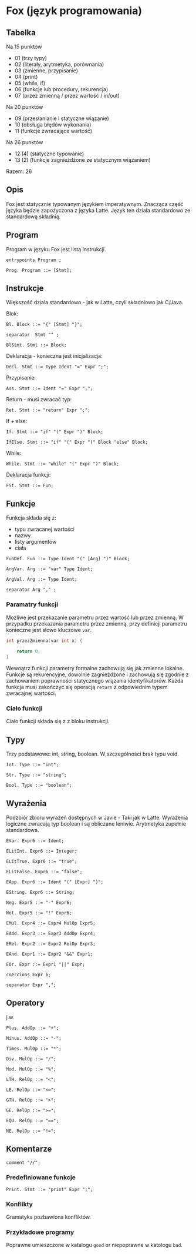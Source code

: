 # Fox (język programowania)

## Tabelka

Na 15 punktów
- 01 (trzy typy)
- 02 (literały, arytmetyka, porównania)
- 03 (zmienne, przypisanie)
- 04 (print)
- 05 (while, if)
- 06 (funkcje lub procedury, rekurencja)
- 07 (przez zmienną / przez wartość / in/out)

Na 20 punktów
- 09 (przesłanianie i statyczne wiązanie)
- 10 (obsługa błędów wykonania)
- 11 (funkcje zwracające wartość)

Na 26 punktów
- 12 (4) (statyczne typowanie)
- 13 (2) (funkcje zagnieżdżone ze statycznym wiązaniem)

Razem: 26

## Opis

Fox jest statycznie typowanym językiem imperatywnym. Znacząca część języka będzie zapożyczona z języka Latte. Język ten działa standardowo ze standardową składnią.

## Program

Program w języku Fox jest listą Instrukcji.

```ebnf
entrypoints Program ;

Prog. Program ::= [Stmt];
```

## Instrukcje

Większość dziala standardowo - jak w Latte, czyli składniowo jak C/Java.

Blok:

```ebnf
Bl. Block ::= "{" [Stmt] "}";

separator  Stmt "" ;

BlStmt. Stmt ::= Block;
```

Deklaracja - konieczna jest inicjalizacja:

```ebnf
Decl. Stmt ::= Type Ident "=" Expr ";";
```

Przypisanie:

```ebnf
Ass. Stmt ::= Ident "=" Expr ";";
```

Return - musi zwracać typ:

```ebnf
Ret. Stmt ::= "return" Expr ";";
```

If + else:

```ebnf
If. Stmt ::= "if" "(" Expr ")" Block;

IfElse. Stmt ::= "if" "(" Expr ")" Block "else" Block;
```

While:

```ebnf
While. Stmt ::= "while" "(" Expr ")" Block;
```

Deklaracja funkcji:

```ebnf
FSt. Stmt ::= Fun;
```

## Funkcje

Funkcja składa się z:
- typu zwracanej wartości
- nazwy
- listy argumentów
- ciała

```ebnf
FunDef. Fun ::= Type Ident "(" [Arg] ")" Block;

ArgVar. Arg ::= "var" Type Ident;

ArgVal. Arg ::= Type Ident;

separator Arg "," ;
```

### Paramatry funkcji

Możliwe jest przekazanie parametru przez wartość lub przez zmienną. W przypadku przekazania parametru przez zmienną, przy definicji parametru konieczne jest słowo kluczowe `var`.
```C
int przezZmienna(var int x) {
    ...
    return 0;
}
```
Wewnątrz funkcji parametry formalne zachowują się jak zmienne lokalne. Funkcje są rekurencyjne, dowolnie zagnieżdżone i zachowują się zgodnie z zachowaniem poprawności statycznego wiązania identyfikatorów. Każda funkcja musi zakończyć się operacją `return` z odpowiednim typem zwracajnej wartości.

### Ciało funkcji

Ciało funkcji składa się z z bloku instrukcji.


## Typy

Trzy podstawowe: int, string, boolean. W szczególności brak typu void.

```ebnf
Int. Type ::= "int";

Str. Type ::= "string";

Bool. Type ::= "boolean";
```

## Wyrażenia

Podzbiór zbioru wyrażeń dostępnych w Javie - Taki jak w Latte. Wyrażenia logiczne zwracają typ boolean i są obliczane leniwie. Arytmetyka zupełnie standardowa.

```ebnf
EVar. Expr6 ::= Ident;

ELitInt. Expr6 ::= Integer;

ELitTrue. Expr6 ::= "true";

ELitFalse. Expr6 ::= "false";

EApp. Expr6 ::= Ident "(" [Expr] ")";

EString. Expr6 ::= String;

Neg. Expr5 ::= "-" Expr6;

Not. Expr5 ::= "!" Expr6;

EMul. Expr4 ::= Expr4 MulOp Expr5;

EAdd. Expr3 ::= Expr3 AddOp Expr4;

ERel. Expr2 ::= Expr2 RelOp Expr3;

EAnd. Expr1 ::= Expr2 "&&" Expr1;

EOr. Expr ::= Expr1 "||" Expr;

coercions Expr 6;

separator Expr ",";
```

## Operatory

j.w.

```ebnf
Plus. AddOp ::= "+";

Minus. AddOp ::= "-";

Times. MulOp ::= "*";

Div. MulOp ::= "/";

Mod. MulOp ::= "%";

LTH. RelOp ::= "<";

LE. RelOp ::= "<=";

GTH. RelOp ::= ">";

GE. RelOp ::= ">=";

EQU. RelOp ::= "==";

NE. RelOp ::= "!=";
```

## Komentarze

```ebnf
comment "//";
```

### Predefiniowane funkcje

```ebnf
Print. Stmt ::= "print" Expr ";";
```

### Konflikty

Gramatyka pozbawiona konfliktów.

### Przykładowe programy

Poprawne umieszczone w katalogu `good` or niepoprawne w katologu `bad`.